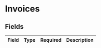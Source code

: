 # Invoices


## Fields

| Field       | Type        | Required    | Description |
| ----------- | ----------- | ----------- | ----------- |